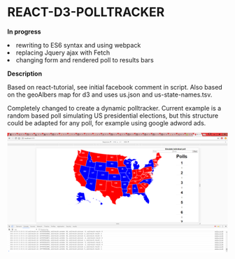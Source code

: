 # REACT-D3-POLLTRACKER

 <b>In progress</b>

  <li>rewriting to ES6 syntax and using webpack</li>
  <li>replacing Jquery ajax with Fetch</li>
  <li>changing form and rendered poll to results bars</li>

 <b>Description</b>

  Based on react-tutorial, see initial facebook comment in script.
  Also based on the geoAlbers map for d3 and uses us.json and us-state-names.tsv.

  Completely changed to create a dynamic polltracker.
  Current example is a random based poll simulating US presidential elections,
  but this structure could be adapted for any poll, for example using google adword ads.
  
  <img src="UnderConstruction.png"></img>

